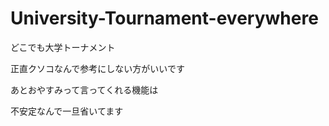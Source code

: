 # University-Tournament-everywhere
どこでも大学トーナメント

正直クソコなんで参考にしない方がいいです

あとおやすみって言ってくれる機能は

不安定なんで一旦省いてます
